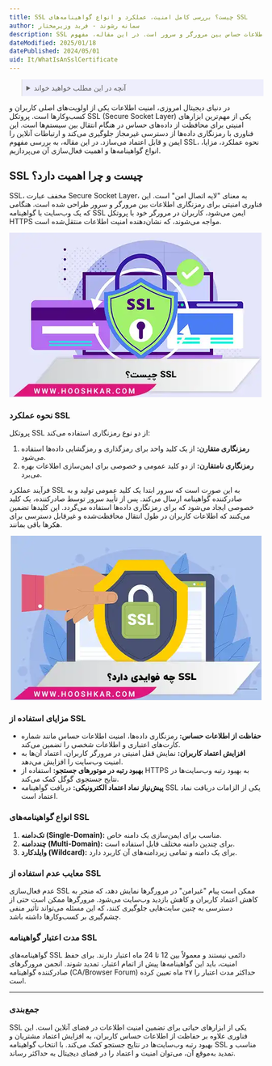 ```yaml
---
title: SSL چیست؟ بررسی کامل امنیت، عملکرد و انواع گواهینامه‌های SSL
author: سمانه رشوند - فربد وزیرمختار
description: SSL یک پروتکل امنیتی برای رمزنگاری اطلاعات حساس بین مرورگر و سرور است. در این مقاله، مفهوم SSL، عملکرد، مزایا و انواع گواهینامه‌های آن را بررسی کنید
dateModified: 2025/01/18
datePublished: 2024/05/01
uid: It/WhatIsAnSslCertificate
---
```


<blockquote style="background-color:#eeeefc; padding:0.5rem">
<details>
  <summary>آنچه در این مطلب خواهید خواند</summary>
  <ul>
    <li>SSL چیست و چرا اهمیت دارد؟</li>
    <li>نحوه عملکرد SSL</li>
    <li>مزایای استفاده از SSL</li>
    <li>انواع گواهینامه‌های SSL</li>
    <li>معایب عدم استفاده از SSL</li>
    <li>مدت اعتبار گواهینامه SSL</li>
  </ul>
</details>
</blockquote>

در دنیای دیجیتال امروزی، امنیت اطلاعات یکی از اولویت‌های اصلی کاربران و کسب‌وکارها است. پروتکل SSL (Secure Socket Layer) یکی از مهم‌ترین ابزارهای امنیتی برای محافظت از داده‌های حساس در هنگام انتقال بین سیستم‌ها است. این فناوری با رمزنگاری داده‌ها از دسترسی غیرمجاز جلوگیری می‌کند و ارتباطات آنلاین را ایمن و قابل اعتماد می‌سازد. در این مقاله، به بررسی مفهوم SSL، نحوه عملکرد، مزایا، انواع گواهینامه‌ها و اهمیت فعال‌سازی آن می‌پردازیم.

## SSL چیست و چرا اهمیت دارد؟
SSL، مخفف عبارت Secure Socket Layer، به معنای "لایه اتصال امن" است. این فناوری امنیتی برای رمزنگاری اطلاعات بین مرورگر و سرور طراحی شده است. هنگامی که یک وب‌سایت با گواهینامه SSL ایمن می‌شود، کاربران در مرورگر خود با پروتکل HTTPS مواجه می‌شوند، که نشان‌دهنده امنیت اطلاعات منتقل‌شده است.

![SSL چیست؟](./Images/WhatIsSsl.webp)

### نحوه عملکرد SSL
پروتکل SSL از دو نوع رمزنگاری استفاده می‌کند:  
1. **رمزنگاری متقارن:** از یک کلید واحد برای رمزگذاری و رمزگشایی داده‌ها استفاده می‌شود.  
2. **رمزنگاری نامتقارن:** از دو کلید عمومی و خصوصی برای ایمن‌سازی اطلاعات بهره می‌برد.  

فرآیند عملکرد SSL به این صورت است که سرور ابتدا یک کلید عمومی تولید و به صادرکننده گواهینامه ارسال می‌کند. پس از تأیید سرور توسط صادرکننده، یک کلید خصوصی ایجاد می‌شود که برای رمزنگاری داده‌ها استفاده می‌گردد. این کلیدها تضمین می‌کنند که اطلاعات کاربران در طول انتقال محافظت‌شده و غیرقابل دسترسی برای هکرها باقی بمانند.

![افزایش امنیت، اعتماد مشتری و بهبود رتبه جستجو با SSL](./Images/WhatAreTheBenefitsOfSsl.webp)

### مزایای استفاده از SSL
- **حفاظت از اطلاعات حساس:** رمزنگاری داده‌ها، امنیت اطلاعات حساس مانند شماره کارت‌های اعتباری و اطلاعات شخصی را تضمین می‌کند.  
- **افزایش اعتماد کاربران:** نمایش قفل امنیتی در مرورگر کاربران، اعتماد آن‌ها به امنیت وب‌سایت را افزایش می‌دهد.  
- **بهبود رتبه در موتورهای جستجو:** استفاده از HTTPS به بهبود رتبه وب‌سایت‌ها در نتایج جستجوی گوگل کمک می‌کند.  
- **پیش‌نیاز نماد اعتماد الکترونیکی:** دریافت گواهینامه SSL یکی از الزامات دریافت نماد اعتماد است.

### انواع گواهینامه‌های SSL
1. **تک‌دامنه (Single-Domain):** مناسب برای ایمن‌سازی یک دامنه خاص.  
2. **چنددامنه (Multi-Domain):** برای چندین دامنه مختلف قابل استفاده است.  
3. **وایلدکارد (Wildcard):** برای یک دامنه و تمامی زیردامنه‌های آن کاربرد دارد.

### معایب عدم استفاده از SSL
عدم فعال‌سازی SSL ممکن است پیام "غیرامن" در مرورگرها نمایش دهد، که منجر به کاهش اعتماد کاربران و کاهش بازدید وب‌سایت می‌شود. مرورگرها ممکن است حتی از دسترسی به چنین سایت‌هایی جلوگیری کنند، که این مسئله می‌تواند تأثیر منفی چشم‌گیری بر کسب‌وکارها داشته باشد.

### مدت اعتبار گواهینامه SSL
گواهینامه‌های SSL دائمی نیستند و معمولاً بین 12 تا 24 ماه اعتبار دارند. برای حفظ امنیت، باید این گواهینامه‌ها پیش از اتمام اعتبار، تمدید شوند. انجمن مرورگرهای صادرکننده گواهینامه (CA/Browser Forum) حداکثر مدت اعتبار را ۲۷ ماه تعیین کرده است.

---

### جمع‌بندی
SSL یکی از ابزارهای حیاتی برای تضمین امنیت اطلاعات در فضای آنلاین است. این فناوری علاوه بر حفاظت از اطلاعات حساس کاربران، به افزایش اعتماد مشتریان و بهبود رتبه وب‌سایت‌ها در نتایج جستجو کمک می‌کند. با انتخاب گواهینامه SSL مناسب و تمدید به‌موقع آن، می‌توان امنیت و اعتماد را در فضای دیجیتال به حداکثر رساند.